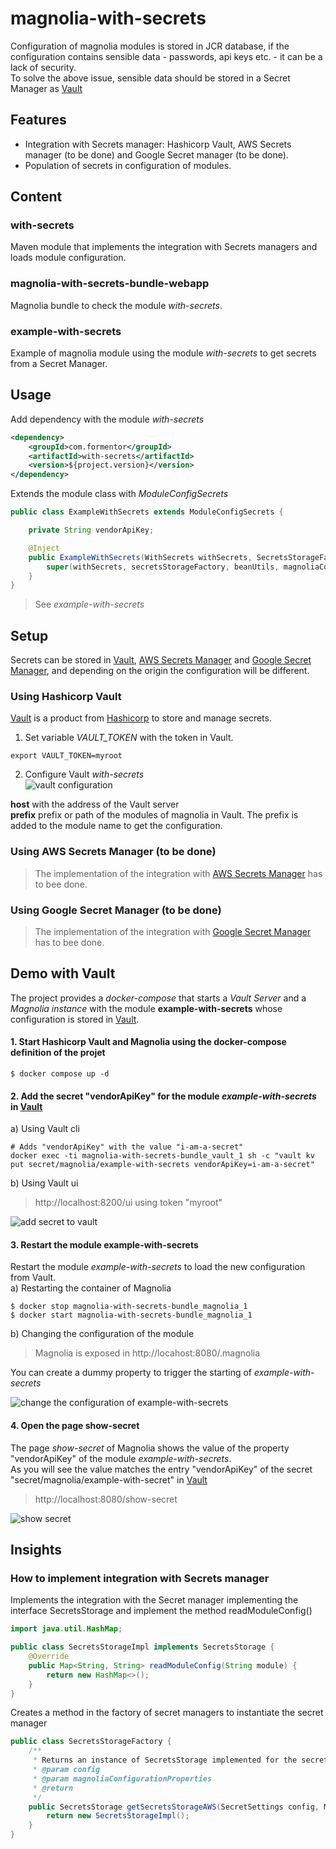 # magnolia-with-secrets
Configuration of magnolia modules is stored in JCR database, if the configuration contains sensible data - passwords, api keys etc. - it can be a lack of security.  
To solve the above issue, sensible data should be stored in a Secret Manager as [Vault](https://www.vaultproject.io/)

## Features
- Integration with Secrets manager: Hashicorp Vault, AWS Secrets manager (to be done) and Google Secret manager (to be done).
- Population of secrets in configuration of modules.

## Content
### with-secrets
Maven module that implements the integration with Secrets managers and loads module configuration.
### magnolia-with-secrets-bundle-webapp
Magnolia bundle to check the module *with-secrets*.
### example-with-secrets
Example of magnolia module using the module *with-secrets* to get secrets from a Secret Manager. 

## Usage
Add dependency with the module *with-secrets*
```xml
<dependency>
    <groupId>com.formentor</groupId>
    <artifactId>with-secrets</artifactId>
    <version>${project.version}</version>
</dependency>
```

Extends the module class with *ModuleConfigSecrets*  
```java
public class ExampleWithSecrets extends ModuleConfigSecrets {

    private String vendorApiKey;

    @Inject
    public ExampleWithSecrets(WithSecrets withSecrets, SecretsStorageFactory secretsStorageFactory, PreConfiguredBeanUtils beanUtils, MagnoliaConfigurationProperties magnoliaConfigurationProperties) {
        super(withSecrets, secretsStorageFactory, beanUtils, magnoliaConfigurationProperties);
    }
}
```
> See *example-with-secrets* 
## Setup
Secrets can be stored in [Vault](https://www.vaultproject.io/), [AWS Secrets Manager](https://aws.amazon.com/secrets-manager/) and [Google Secret Manager](https://cloud.google.com/secret-manager), and depending on the origin the configuration will be different. 
### Using Hashicorp Vault
[Vault](https://www.vaultproject.io/) is a product from [Hashicorp](https://www.hashicorp.com/) to store and manage secrets.
1. Set variable *VAULT_TOKEN* with the token in Vault.
```shell
export VAULT_TOKEN=myroot
```
2. Configure Vault *with-secrets*  
![vault configuration](_dev/vault-config.png)
   
**host** with the address of the Vault server  
**prefix** prefix or path of the modules of magnolia in Vault. The prefix is added to the module name to get the configuration.

### Using AWS Secrets Manager (to be done)
> The implementation of the integration with [AWS Secrets Manager](https://aws.amazon.com/secrets-manager/) has to bee done.

### Using Google Secret Manager (to be done)
> The implementation of the integration with [Google Secret Manager](https://cloud.google.com/secret-manager) has to bee done.

## Demo with Vault
The project provides a *docker-compose* that starts a *Vault Server* and a *Magnolia instance* with the module **example-with-secrets** whose configuration is stored in [Vault](https://www.vaultproject.io/).
#### 1. Start Hashicorp Vault and Magnolia using the docker-compose definition of the projet
```
$ docker compose up -d
```

#### 2. Add the secret "vendorApiKey" for the module *example-with-secrets* in [Vault](https://www.vaultproject.io/)
a) Using Vault cli  
```shell
# Adds "vendorApiKey" with the value "i-am-a-secret"
docker exec -ti magnolia-with-secrets-bundle_vault_1 sh -c "vault kv put secret/magnolia/example-with-secrets vendorApiKey=i-am-a-secret"
```

b) Using Vault ui
> http://localhost:8200/ui using token "myroot"

![add secret to vault](_dev/vendor-secret.png)
#### 3. Restart the module example-with-secrets
Restart the module *example-with-secrets* to load the new configuration from Vault.  
a) Restarting the container of Magnolia
```shell
$ docker stop magnolia-with-secrets-bundle_magnolia_1
$ docker start magnolia-with-secrets-bundle_magnolia_1
```

b) Changing the configuration of the module
> Magnolia is exposed in http://locahost:8080/.magnolia

You can create a dummy property to trigger the starting of *example-with-secrets* 

![change the configuration of example-with-secrets](_dev/magnolia-change-config.png)

#### 4. Open the page show-secret
The page *show-secret* of Magnolia shows the value of the property "vendorApiKey" of the module *example-with-secrets*.  
As you will see the value matches the entry "vendorApiKey" of the secret "secret/magnolia/example-with-secret" in [Vault](https://www.vaultproject.io/) 
> http://localhost:8080/show-secret

![show secret](_dev/show-secret.png)
## Insights
### How to implement integration with Secrets manager
Implements the integration with the Secret manager implementing the interface SecretsStorage and implement the method readModuleConfig()

```java
import java.util.HashMap;

public class SecretsStorageImpl implements SecretsStorage {
    @Override
    public Map<String, String> readModuleConfig(String module) {
        return new HashMap<>();
    }
}
```
Creates a method in the factory of secret managers to instantiate the secret manager
```java
public class SecretsStorageFactory {
    /**
     * Returns an instance of SecretsStorage implemented for the secret manager
     * @param config
     * @param magnoliaConfigurationProperties
     * @return
     */
    public SecretsStorage getSecretsStorageAWS(SecretSettings config, MagnoliaConfigurationProperties magnoliaConfigurationProperties) {
        return new SecretsStorageImpl();
    }
}
```